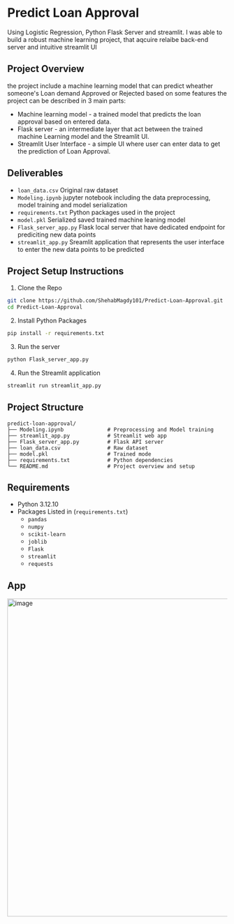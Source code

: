 # Predict Loan Approval

Using Logistic Regression, Python Flask Server and streamlit. I was able to build a robust machine learning project, that aqcuire relaibe back-end server and intuitive streamlit UI

## Project Overview
the project include a machine learning model that can predict wheather someone's Loan demand Approved or Rejected based on some features
the project can be described in 3 main parts:
- Machine learning model - a trained model that predicts the loan approval based on entered data.
- Flask server -  an intermediate layer that act between the trained machine Learning model and the Streamlit UI.
- Streamlit User Interface - a simple UI where user can enter data to get the prediction of Loan Approval.

## Deliverables
- `loan_data.csv` Original raw dataset
- `Modeling.ipynb` jupyter notebook including the data preprocessing, model training and model serialization
- `requirements.txt` Python packages used in the project
- `model.pkl` Serialized saved trained machine leaning model
- `Flask_server_app.py` Flask local server that have dedicated endpoint for prediciting new data points
- `streamlit_app.py` Sreamlit application that represents the user interface to enter the new data points to be predicted

## Project Setup Instructions
1. Clone the Repo
```bash
git clone https://github.com/ShehabMagdy101/Predict-Loan-Approval.git
cd Predict-Loan-Approval
```

2. Install Python Packages

```bash
pip install -r requirements.txt
```

3. Run the server

```bash
python Flask_server_app.py
```

4. Run the Streamlit application

```bash
streamlit run streamlit_app.py
```

## Project Structure

```
predict-loan-approval/
├── Modeling.ipynb              # Preprocessing and Model training
├── streamlit_app.py            # Streamlit web app
├── Flask_server_app.py         # Flask API server
├── loan_data.csv               # Raw dataset
├── model.pkl                   # Trained mode
├── requirements.txt            # Python dependencies
└── README.md                   # Project overview and setup
```

## Requirements

- Python 3.12.10
- Packages Listed in (`requirements.txt`)
  - `pandas`
  - `numpy`
  - `scikit-learn`
  - `joblib`
  - `Flask`
  - `streamlit`
  - `requests`
 
## App

<img width="774" height="729" alt="image" src="https://github.com/user-attachments/assets/373ce484-0275-45fe-9bc7-8c40ddd6beea" />

